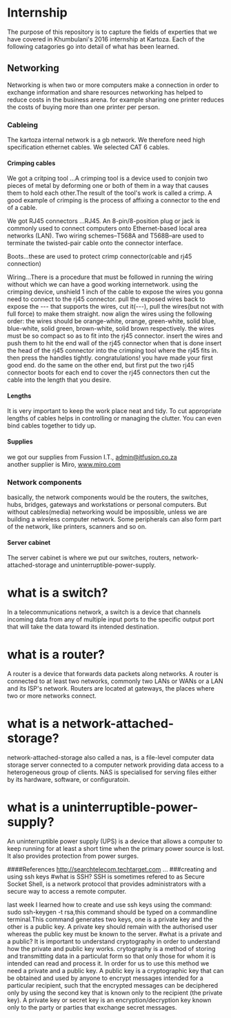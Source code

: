 # Internship

The purpose of this repository is to capture the fields of experties that we have covered in Khumbulani's 2016 internship at Kartoza. Each of the following catagories go into detail of what has been learned.

## Networking

<!-- Write fluff about networking in general -->
Networking is when two or more computers make a connection in order to exchange information and share resources 
networking has helped to reduce costs in the business arena. for example sharing one printer reduces the costs of buying more than one printer per person. 
<!-- Write something specific that you learned/ did -->


### Cableing 
The kartoza internal network is a gb network. We therefore need high specification ethernet cables. We selected CAT 6 cables. <!-- Write something about CAT 6, --> 

#### Crimping cables <!-- better term maybe? -->

We got a critping tool ...A crimping tool is a device used to conjoin two pieces of metal by deforming one or both of them in a way that causes them to hold each other.The result of the tool's work is called a crimp. A good example of crimping is the process of affixing a connector to the end of a cable.

We got RJ45 connectors ...RJ45. An 8-pin/8-position plug or jack is commonly used to connect computers onto Ethernet-based local area networks (LAN). Two wiring schemes–T568A and T568B–are used to terminate the twisted-pair cable onto the connector interface.

Boots...these are used to protect crimp connector(cable and rj45 connection) 

Wiring...There is a procedure that must be followed in running the wiring without which we can have a good working internetwork.
using the crimping device, unshield 1 inch of the cable to expose the wires you gonna need to connect to the rj45 connector.
pull the exposed wires back to expose the --- that supports the wires, cut it(---), pull the wires(but not with full force) to make them straight. now align the wires using the following order:
the wires should be orange-white, orange, green-white, solid blue, blue-white,  solid green, brown-white, solid brown respectively. the wires must be so compact so as to fit into the rj45 connector. insert the wires and push them to hit the end wall of the rj45 connector when that is done insert the head of the rj45 connector into the crimping tool where the rj45 fits in. then press the handles tightly.
congratulations! you have made your first good end. do the same on the other end, but first put the two rj45 connector boots for each end to cover the rj45 connectors then cut the cable into the length that you desire.

#### Lengths
It is very important to keep the work place neat and tidy. To cut appropriate lengths of cables helps in controlling or managing the clutter. You can even bind cables together to tidy up.


#### Supplies 
we got our supplies from Fussion I.T., admin@itfusion.co.za  
another supplier is Miro, www.miro.com 


### Network components

<!-- Short intro network components -->
basically, the network components  would be the routers, the switches, hubs, bridges, gateways and workstations or personal computers. But without cables(media) networking would be impossible, unless we are building a wireless computer network. Some peripherals can also form part of the network, like printers, scanners and so on.
#### Server cabinet 
The server cabinet is where we put our switches, routers, network-attached-storage and uninterruptible-power-supply.

# what is a switch?
In a telecommunications network, a switch is a device that channels incoming data from any of multiple input ports to the specific output port that will take the data toward its intended destination.
# what is a router?
A router is a device that forwards data packets along networks. A router is connected to at least two networks, commonly two LANs or WANs or a LAN and its ISP's network. Routers are located at gateways, the places where two or more networks connect.
# what is a network-attached-storage?
network-attached-storage also called a nas, is a file-level computer data storage server connected to a computer network providing data access to a heterogeneous group of clients. NAS is specialised for serving files either by its hardware, software, or configuratoin.

# what is a uninterruptible-power-supply?
An uninterruptible power supply (UPS) is a device that allows a computer to keep running for at least a short time when the primary power source is lost. It also provides protection from power surges.

####References
http://searchtelecom.techtarget.com
...
###creating and using ssh keys
#what is SSH?
SSH is sometimes refered to as  Secure Socket Shell, is a network protocol that provides administrators with a secure way to access a remote computer.

last week I learned how to create and use ssh keys using the command: sudo ssh-keygen -t rsa,this command should be typed on a commandline terminal.This command generates two keys, one is a private key and the other is a public key. A private key should remain with the authorised user whereas the public key must be known to the server. 
#what is a private and a public?
It is important to understand cryptography in order to understand how the private and public key works.
crytography is a method of storing and transmitting data in a particulat form so that only those for whom it is intended can read and process it. In order for us to use this method we need a private and a public key.
A public key is a cryptographic key that can be obtained and used by anyone to encrypt messages intended for a particular recipient, such that the encrypted messages can be deciphered only by using the second key that is known only to the recipient (the private key).
A private key or secret key is an encryption/decryption key known only to the party or parties that exchange secret messages.

